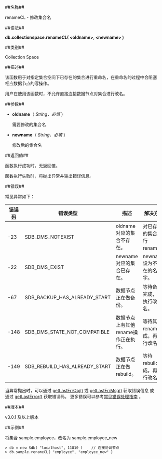 ##名称##

renameCL - 修改集合名

##语法##

**db.collectionspace.renameCL( \<oldname\>, \<newname\> )**

##类别##

Collection Space

##描述##

该函数用于对指定集合空间下已存在的集合进行重命名，在重命名的过程中会阻塞相应数据节点的写操作。

用户在使用该函数时，不允许直接连接数据节点对集合进行改名。

##参数##

- **oldname**（ *String，必填* ）

  需要修改的集合名

- **newname**（ *String，必填* ）

  修改后的集合名

##返回值##

函数执行成功时，无返回值。

函数执行失败时，将抛出异常并输出错误信息。

##错误##

常见异常如下：

| [错误码](manual/Manual/Sequoiadb_error_code.md)| 错误类型 | 描述 | 解决方法 |
| ------| ----------------------- | --- | ------ |
| -23   | SDB_DMS_NOTEXIST | oldname对应的集合不存在。 | 对已存在的集合执行rename。 |
| -22   | SDB_DMS_EXIST    | newname对应的集合已存在。 | newname设为不存在的名字。 |
| -67   | SDB_BACKUP_HAS_ALREADY_START | 数据节点正在做备份。 | 等待备份完成，再执行改名。 |
| -148  | SDB_DMS_STATE_NOT_COMPATIBLE | 数据节点上有其他rename操作正在执行。 | 等待其余rename完成，再执行改名。 |
| -149  | SDB_REBUILD_HAS_ALREADY_START| 数据节点正在做rebuild。 | 等待rebuild完成，再执行改名。 |

当异常抛出时，可以通过 [getLastErrObj()](manual/Manual/Sequoiadb_Command/Global/getLastErrObj.md)  或 [getLastErrMsg()](manual/Manual/Sequoiadb_Command/Global/getLastErrMsg.md) 获取错误信息 或 通过 [getLastError()](manual/Manual/Sequoiadb_Command/Global/getLastError.md) 获取错误码。
更多错误可以参考[常见错误处理指南](manual/FAQ/faq_sdb.md) 。

##版本##

v3.0.1 及以上版本

##示例##

将集合 sample.employee，改名为 sample.employee_new

```lang-javascript
> db = new Sdb( "localhost", 11810 )    // 连接协调节点
> db.sample.renameCL( "employee", "employee_new" )
```

